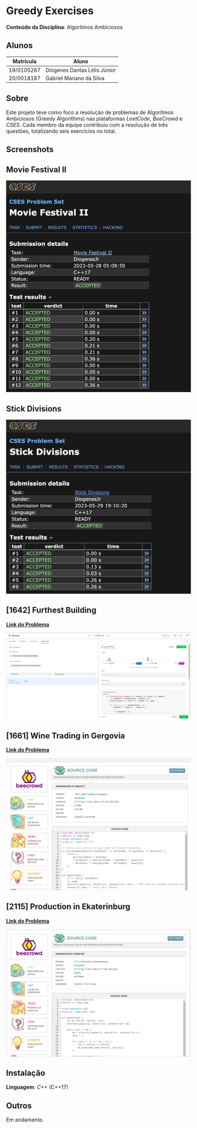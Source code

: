 # Greedy Exercises

**Conteúdo da Disciplina**: Algoritmos Ambiciosos<br>

## Alunos

|Matrícula | Aluno |
| -- | -- |
| 19/0105267  |  Diógenes Dantas Lélis Júnior |
| 20/0018167  |  Gabriel Mariano da Silva |

## Sobre

Este projeto teve como foco a resolução de problemas de Algoritmos Ambiciosos (Greedy Algorithms) nas plataformas *LeetCode*, *BeeCrowd* e *CSES*. Cada membro da equipe contribuiu com a resolução de três questões, totalizando seis exercícios no total.

## Screenshots

## Movie Festival II

![Movie Festival II - CSES](./assets/CSES_MovieIntervalII.png)

## Stick Divisions

![Stick Divisions - CSES](./assets/CSES_StickDivisions.png)

## [1642] Furthest Building

[**Link do Problema**](https://leetcode.com/problems/furthest-building-you-can-reach/)

![1642 - Furthest Building - LeetCode](./assets/1642_FurthestBuilding.png)

## [1661] Wine Trading in Gergovia

[**Link do Problema**](https://www.beecrowd.com.br/judge/en/problems/view/1661)

![1661 - Wine Trading in Gergovia - BeeCrowd](./assets/1661_WineTradingGergovia.png)

## [2115] Production in Ekaterinburg

[**Link do Problema**](https://www.beecrowd.com.br/judge/en/problems/view/2115)

![2115 - Production in Ekaterinburg - BeeCrowd](./assets/2115_ProductionEkaterinburg.png)


## Instalação

**Linguagem**: *C++* (C++17)<br>

## Outros

Em andamento.
